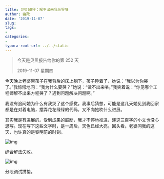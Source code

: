```yaml
---
title: 贝贝60秒：解不出来我会哭吗
author: 曲政
date: '2019-11-07'
slug: 
tags:
- 
categories:
- 
typora-root-url: ../../static
---
```


>   今天是贝贝报告给你的第 252 天
>
>   2019-11-07 星期四

今天晚上老婆带孩子在我背后的床上躺下，孩子睡着了，她说：“我以为你哭了。”我惊愕地问：“我为什么要哭？”她说：“做不出来咯。”我笑着说：“你见哪个工程师解不出来方程哭了？遇到问题解决问题啊。”

我没有追问她为什么有我哭了这个感觉。我事后猜想，可能是这几天她见到我回家都是在对着电脑，摆弄花花绿绿的代码，又不向她吹什么进展。

其实我是有进展的。受到成果的鼓励，我才不停地推进，连这三百字的小文也没心思写。现在写下这些文字时，是一周后，天色已经大亮。回头看，老婆问我的这天，也许真的是黎明前的时刻。

![img](/images/2019-11-07-%E8%B4%9D%E8%B4%9D60%E7%A7%92%EF%BC%9A%E8%A7%A3%E4%B8%8D%E5%87%BA%E6%9D%A5%E6%88%91%E4%BC%9A%E5%93%AD%E5%90%97/640-20200406141422058.jpeg)

综合解法失败。



![img](/images/2019-11-07-%E8%B4%9D%E8%B4%9D60%E7%A7%92%EF%BC%9A%E8%A7%A3%E4%B8%8D%E5%87%BA%E6%9D%A5%E6%88%91%E4%BC%9A%E5%93%AD%E5%90%97/640-20200406141422634.jpeg)

分段调试拼接。